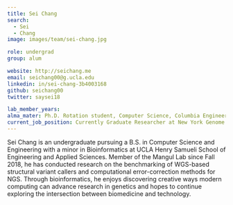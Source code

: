 ```yaml
---
title: Sei Chang
search:
  - Sei
  - Chang
image: images/team/sei-chang.jpg

role: undergrad
group: alum

website: http://seichang.me
email: seichang00@g.ucla.edu
linkedin: in/sei-chang-3b4003168
github: seichang00
twitter: saysei18

lab_member_years: 
alma_mater: Ph.D. Rotation student, Computer Science, Columbia Engineering
current_job_position: Currently Graduate Researcher at New York Genome Center
---
```


Sei Chang is an undergraduate pursuing a B.S. in Computer Science and Engineering with a minor in Bioinformatics at UCLA Henry Samueli School of Engineering and Applied Sciences. Member of the Mangul Lab since Fall 2018, he has conducted research on the benchmarking of WGS-based structural variant callers and computational error-correction methods for NGS. Through bioinformatics, he enjoys discovering creative ways modern computing can advance research in genetics and hopes to continue exploring the intersection between biomedicine and technology.
